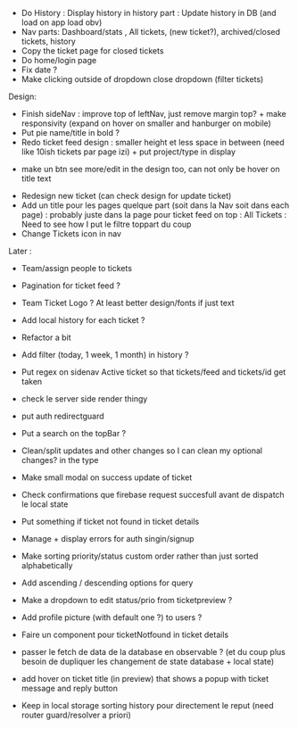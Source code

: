- Do History
: Display history in history part
: Update history in DB (and load on app load obv)
- Nav parts: Dashboard/stats , All tickets, (new ticket?), archived/closed tickets, history 
- Copy the ticket page for closed tickets
- Do home/login page
- Fix date ?
- Make clicking outside of dropdown close dropdown (filter tickets)

Design:
- Finish sideNav : improve top of leftNav, just remove margin top? + make responsivity (expand on hover on smaller and hanburger on mobile)
- Put pie name/title in bold ?
- Redo ticket feed design : smaller height et less space in between (need like 10ish tickets par page izi) + put project/type in display
+ make un btn see more/edit in the design too, can not only be hover on title text
- Redesign new ticket (can check design for update ticket)
- Add un title pour les pages quelque part (soit dans la Nav soit dans each page) : probably juste dans la page pour ticket feed on top : All Tickets
: Need to see how I put le filtre toppart du coup
- Change Tickets icon in nav

Later :
- Team/assign people to tickets
- Pagination for ticket feed ?
- Team Ticket Logo ? At least better design/fonts if just text
- Add local history for each ticket ?
- Refactor a bit
- Add filter (today, 1 week, 1 month) in history ?
- Put regex on sidenav Active ticket so that tickets/feed and tickets/id get taken
- check le server side render thingy
- put auth redirectguard
- Put a search on the topBar ?
- Clean/split updates and other changes so I can clean my optional changes? in the type
- Make small modal on success update of ticket
- Check confirmations que firebase request succesfull avant de dispatch le local state

- Put something if ticket not found in ticket details
- Manage + display errors for auth singin/signup
- Make sorting priority/status custom order rather than just sorted alphabetically
- Add ascending / descending options for query
- Make a dropdown to edit status/prio from ticketpreview ?
- Add profile picture (with default one ?) to users ?
- Faire un component pour ticketNotfound in ticket details
- passer le fetch de data de la database en observable ? (et du coup plus besoin de dupliquer les changement de state database + local state)
- add hover on ticket title (in preview) that shows a popup with ticket message and reply button

- Keep in local storage sorting history pour directement le reput (need router guard/resolver a priori)